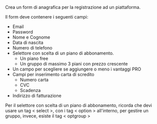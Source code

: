 Crea un form di anagrafica per la registrazione ad un piattaforma.

Il form deve contenere i seguenti campi:
 - Email
 - Password
 - Nome e Cognome
 - Data di nascita
 - Numero di telefono
 - Selettore con scelta di un piano di abbonamento.
   - Un piano free
   - Un gruppo di massimo 3 piani con prezzo crescente
 - Un campo per scegliere se aggiungere o meno i vantaggi PRO
 - Campi per inserimento carta di scredito
   - Numero carta
   - CVC
   - Scadenza
 - Indirizzo di fatturazione


Per il selettore con scelta di un piano di abbonamento, ricorda che devi usare un tag < select >, con i tag < option > all'interno, per gestire un gruppo, invece, esiste il tag < optgroup >